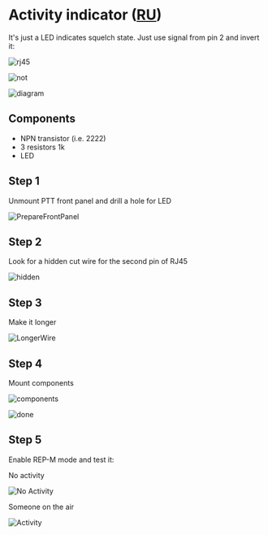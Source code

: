 # Activity indicator ([RU](README.md))

It's just a LED indicates squelch state. Just use signal from pin 2 and invert it:

![rj45](rj45.jpg)

![not](Not.jpg)

![diagram](Diagram.png)

## Components

- NPN transistor (i.e. 2222)
- 3 resistors 1k
- LED

## Step 1

Unmount PTT front panel and drill a hole for LED

![PrepareFrontPanel](PrepareFrontPanel.jpg)

## Step 2

Look for a hidden cut wire for the second pin of RJ45

![hidden](HiddenWire.jpg)

## Step 3

Make it longer

![LongerWire](MakeItLonger.jpg)

## Step 4

Mount components

![components](MountComponents.jpg)

![done](Done.jpg)

## Step 5

Enable REP-M mode and test it:

No activity

![No Activity](NoActivity.jpg)

Someone on the air

![Activity](Activity.jpg)
